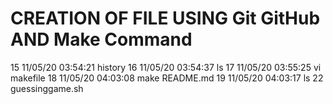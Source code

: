 # CREATION OF FILE USING Git GitHub AND Make Command 
   15  11/05/20 03:54:21 history
   16  11/05/20 03:54:37 ls
   17  11/05/20 03:55:25 vi makefile
   18  11/05/20 04:03:08 make README.md
   19  11/05/20 04:03:17 ls
22 guessinggame.sh
